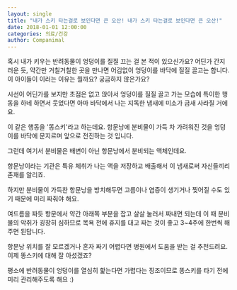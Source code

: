 ```yaml
---
layout: single
title: "내가 스키 타는걸로 보인다면 큰 오산! 내가 스키 타는걸로 보인다면 큰 오산!"
date: 2018-01-01 12:00:00
categories: 의료/건강
author: Companimal
---
```


혹시 내가 키우는 반려동물이 엉덩이를 질질 끄는 걸 본 적이 있으신가요? 어딘가 간지러운 듯, 약간만 거칠거칠한 곳을 만나면 어김없이 엉덩이를 바닥에 질질 끌고는 합니다. 이 아이들이 이러는 이유는 뭘까요? 궁금하지 않은가요?

시선이 어딘가를 보지만 초점은 없고 앉아서 엉덩이를 질질 끌고 가는 모습에 특이한 행동을 하네 하면서 웃었다면 아마 바닥에서 나는 지독한 냄새에 미소가 금새 사라질 거에요.

이 같은 행동을 '똥스키'라고 하는데요. 항문낭에 분비물이 가득 차 가려워진 것을 엉덩이를 바닥에 문지르며 앞으로 전진하는 것 입니다.

그런데 여기서 분비물은 배변이 아닌 항문낭에서 분비되는 액체인데요.

항문낭이라는 기관은 특유 체취가 나는 액을 저장하고 배출해서 이 냄새로써 자신들끼리 존재를 알리죠.

하지만 분비물이 가득찬 항문낭을 방치해두면 고름이나 염증이 생기거나 찢어질 수도 있기 때문에 미리 짜줘야 해요.

여드름을 짜듯 항문에서 약간 아래쪽 부분을 잡고 살살 눌러서 짜내면 되는데 이 때 분비물의 악취가 굉장히 심하므로 목욕 전에 휴지를 대고 짜는 것이 좋고 3~4주에 한번씩 해주면 된답니다.

항문낭 위치를 잘 모르겠거나 혼자 짜기 어렵다면 병원에서 도움을 받는 걸 추천드려요. 이제 똥스키에 대해 잘 아셨겠죠?

평소에 반려동물이 엉덩이를 열심히 핥는다면 가렵다는 징조이므로 똥스키를 타기 전에 미리 관리해주도록 해요 :)
